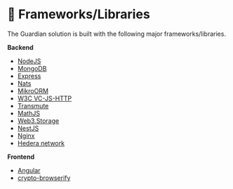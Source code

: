 # 📖 Frameworks/Libraries

The Guardian solution is built with the following major frameworks/libraries.

**Backend**

* [NodeJS](https://nodejs.org/)
* [MongoDB](https://www.mongodb.com/)
* [Express](https://expressjs.com/)
* [Nats](https://nats.io/)
* [MikroORM](https://mikro-orm.io/)
* [W3C VC-JS-HTTP](https://w3c.github.io/vc-data-model/)
* [Transmute](https://github.com/transmute-industries/verifiable-data/tree/main/packages/vc.js)
* [MathJS](https://mathjs.org)
* [Web3.Storage](https://github.com/web3-storage/web3.storage)
* [NestJS](https://nestjs.com/)
* [Nginx](https://www.nginx.com/)
* [Hedera network](https://portal.hedera.com/login)

**Frontend**

* [Angular](https://angular.io/)
* [crypto-browserify](https://www.npmjs.com/package/crypto-browserify)
